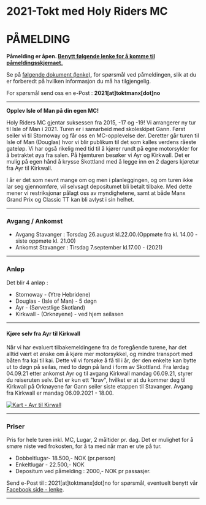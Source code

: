 # 2021-Tokt med Holy Riders MC

# PÅMELDING

**Påmelding er åpen. [Benytt følgende  lenke for å komme til påmeldingsskjemaet.](https://forms.gle/zcbTzAckC6viZQoz7)**

Se på [følgende dokument (lenke)](/iom2021-paamelding.pdf), for spørsmål ved påmeldingen, slik at du er forberedt på hvilken informasjon du må ha tilgjengelig.

For spørsmål send oss en e-Post : **2021[at]toktmanx[dot]no**

---

**Opplev Isle of Man på din egen MC!**

Holy Riders MC gjentar suksessen fra 2015, -17 og -19! Vi arrangerer ny tur til Isle of Man i 2021. Turen er i samarbeid med skoleskipet Gann. Først seiler vi til Stornoway og får oss en MC-opplevelse der. Deretter går turen til Isle of Man (Douglas) hvor vi blir publikum til det som kalles verdens råeste gateløp. Vi har også rikelig med tid til å kjører rundt på egne motorsykler for å betraktet øya fra salen. På hjemturen besøker vi Ayr og Kirkwall. Det er mulig på egen hånd å krysse Skottland med å legge inn en 2 dagers kjøretur fra Ayr til Kirkwall.

I år er det som nevnt mange om og men i planleggingen, og om turen ikke lar seg gjennomføre, vil selvsagt depositumet bli betalt tilbake. Med dette mener vi restriksjonar pålagt oss av myndighetene, samt at både Manx Grand Prix og Classic TT kan bli avlyst i sin helhet.

---

### Avgang / Ankomst
- Avgang Stavanger : Torsdag 26.august kl.22.00.(Oppmøte fra kl. 14.00 - siste oppmøte kl. 21.00)
- Ankomst Stavanger : Tirsdag 7.september kl.17.00 - (2021)

---

### **Anløp**

Det blir 4 anløp :

- Stornoway - (Ytre Hebridene)
- Douglas - (Isle of Man) - 5 døgn
- Ayr - (Sørvestlige Skotland)
- Kirkwall - (Orknøyene) - ved hjem seilasen

---

#### **Kjøre selv fra Ayr til Kirkwall**

Når vi har evaluert tilbakemeldingene fra de foregående turene, har det alltid vært et ønske om å kjøre mer motorsykkel, og mindre transport med båten fra kai til kai. Dette vil vi forsøke å få til i år, der den enkelte kan bytte ut to døgn på seilas, med to døgn på land i form av Skottland. Fra lørdag 04.09.21 etter ankomst Ayr og til avgang Kirkwall mandag 06.09.21, styrer du reiseruten selv. Det er kun ett "krav", hvilket er at du kommer deg til Kirkwall på Orknøyene før Gann seiler siste etappen til Stavanger. Avgang fra Kirkwall er mandag 06.09.2021 - 18.00.

[<img class="img-responsive" style="max-width: 40%;" src="/img/ayr_kirkwall.png" alt="Kart - Ayr til Kirwall"/>](https://www.google.com/maps/d/edit?mid=11N4Sb97zYOtMACnmGntIFPf06-JwUSEo&usp=sharing)

---

### **Priser**

Pris for hele turen inkl. MC, Lugar, 2 måltider pr. dag. Det er mulighet for å smøre niste ved frokosten, for å ta med når man er ute på tur.

- Dobbeltlugar- 18.500,- NOK (pr.person)
- Enkeltlugar - 22.500,- NOK
- Depositum ved påmelding : 2000,- NOK pr passasjer.

Send e-Post til : 2021[at]toktmanx[dot]no for spørsmål, eventuelt benytt vår [Facebook side - lenke](https://www.facebook.com/gannhrmc/).

---
